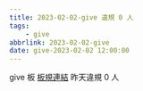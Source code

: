 ```yaml
---
title: 2023-02-02-give 違規 0 人
tags:
    - give
abbrlink: 2023-02-02-give
date: give-2023-02-02 12:00:00
---
```

give 板 [板規連結](https://www.ptt.cc/bbs/give/M.1612495900.A.C32.html)
昨天違規 0 人
